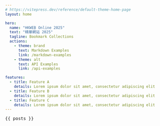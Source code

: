 ```yaml
---
# https://vitepress.dev/reference/default-theme-home-page
layout: home

hero:
  name: "HKWEB Online 2025"
  text: "精華網站 2025"
  tagline: Bookmark Collections
  actions:
    - theme: brand
      text: Markdown Examples
      link: /markdown-examples
    - theme: alt
      text: API Examples
      link: /api-examples

features:
  - title: Feature A
    details: Lorem ipsum dolor sit amet, consectetur adipiscing elit
  - title: Feature B
    details: Lorem ipsum dolor sit amet, consectetur adipiscing elit
  - title: Feature C
    details: Lorem ipsum dolor sit amet, consectetur adipiscing elit
---
```


<script setup>
import { data as posts } from './example.data.js'
</script>
<pre>{{ posts }}</pre>